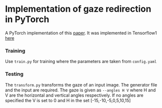 # Implementation of gaze redirection in PyTorch

A PyTorch implementation of this [paper](https://arxiv.org/abs/1903.12530). It was implemented in Tensorflow1 [here](https://github.com/HzDmS/gaze_redirection)

### Training
 
Use `train.py` for training where the parameters are taken from `config.yaml`

### Testing

The `transform.py` transforms the gaze of an input image. The generator file and the input are required. The gaze is given as `--angles H V` where H and V are the horizontal and vertical angles respectively. If no angles are specified the V is set to 0 and H in the set [-15,-10,-5,0,5,10,15] 